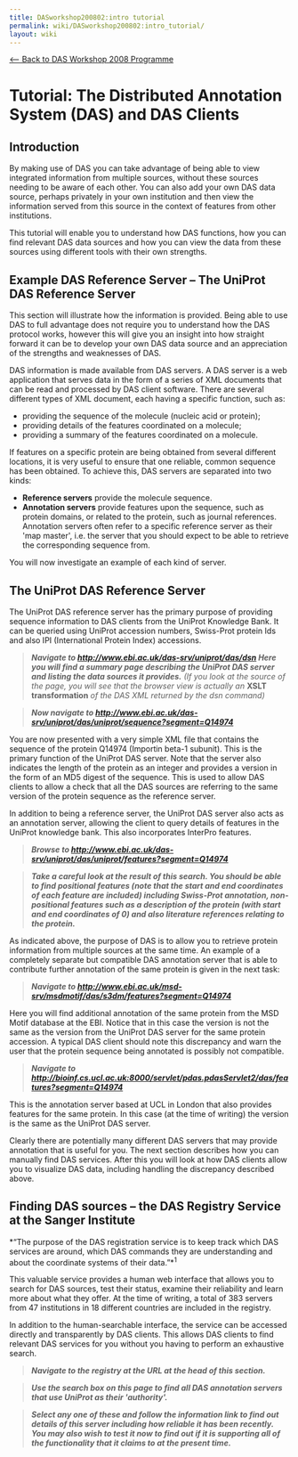 ```yaml
---
title: DASworkshop200802:intro tutorial
permalink: wiki/DASworkshop200802:intro_tutorial/
layout: wiki
---
```


[ &lt;-- Back to DAS Workshop 2008
Programme](/wiki/DASworkshop200802 "wikilink")

Tutorial: The Distributed Annotation System (DAS) and DAS Clients
=================================================================

Introduction
------------

By making use of DAS you can take advantage of being able to view
integrated information from multiple sources, without these sources
needing to be aware of each other. You can also add your own DAS data
source, perhaps privately in your own institution and then view the
information served from this source in the context of features from
other institutions.

This tutorial will enable you to understand how DAS functions, how you
can find relevant DAS data sources and how you can view the data from
these sources using different tools with their own strengths.

Example DAS Reference Server – The UniProt DAS Reference Server
---------------------------------------------------------------

This section will illustrate how the information is provided. Being able
to use DAS to full advantage does not require you to understand how the
DAS protocol works, however this will give you an insight into how
straight forward it can be to develop your own DAS data source and an
appreciation of the strengths and weaknesses of DAS.

DAS information is made available from DAS servers. A DAS server is a
web application that serves data in the form of a series of XML
documents that can be read and processed by DAS client software. There
are several different types of XML document, each having a specific
function, such as:

-   providing the sequence of the molecule (nucleic acid or protein);
-   providing details of the features coordinated on a molecule;
-   providing a summary of the features coordinated on a molecule.

If features on a specific protein are being obtained from several
different locations, it is very useful to ensure that one reliable,
common sequence has been obtained. To achieve this, DAS servers are
separated into two kinds:

-   **Reference servers** provide the molecule sequence.
-   **Annotation servers** provide features upon the sequence, such as
    protein domains, or related to the protein, such as
    journal references. Annotation servers often refer to a specific
    reference server as their 'map master', i.e. the server that you
    should expect to be able to retrieve the corresponding
    sequence from.

You will now investigate an example of each kind of server.

The UniProt DAS Reference Server
--------------------------------

The UniProt DAS reference server has the primary purpose of providing
sequence information to DAS clients from the UniProt Knowledge Bank. It
can be queried using UniProt accession numbers, Swiss-Prot protein Ids
and also IPI (International Protein Index) accessions.

> ***Navigate to <http://www.ebi.ac.uk/das-srv/uniprot/das/dsn> Here you
> will find a summary page describing the UniProt DAS server and listing
> the data sources it provides.*** *(If you look at the source of the
> page, you will see that the browser view is actually an* **XSLT
> transformation** *of the DAS XML returned by the dsn command)*

> ***Now navigate to
> <http://www.ebi.ac.uk/das-srv/uniprot/das/uniprot/sequence?segment=Q14974>***

You are now presented with a very simple XML file that contains the
sequence of the protein Q14974 (Importin beta-1 subunit). This is the
primary function of the UniProt DAS server. Note that the server also
indicates the length of the protein as an integer and provides a version
in the form of an MD5 digest of the sequence. This is used to allow DAS
clients to allow a check that all the DAS sources are referring to the
same version of the protein sequence as the reference server.

In addition to being a reference server, the UniProt DAS server also
acts as an annotation server, allowing the client to query details of
features in the UniProt knowledge bank. This also incorporates InterPro
features.

> ***Browse to
> <http://www.ebi.ac.uk/das-srv/uniprot/das/uniprot/features?segment=Q14974>***

> ***Take a careful look at the result of this search. You should be
> able to find positional features (note that the start and end
> coordinates of each feature are included) including Swiss-Prot
> annotation, non-positional features such as a description of the
> protein (with start and end coordinates of 0) and also literature
> references relating to the protein.***

As indicated above, the purpose of DAS is to allow you to retrieve
protein information from multiple sources at the same time. An example
of a completely separate but compatible DAS annotation server that is
able to contribute further annotation of the same protein is given in
the next task:

> ***Navigate to
> <http://www.ebi.ac.uk/msd-srv/msdmotif/das/s3dm/features?segment=Q14974>***

Here you will find additional annotation of the same protein from the
MSD Motif database at the EBI. Notice that in this case the version is
not the same as the version from the UniProt DAS server for the same
protein accession. A typical DAS client should note this discrepancy and
warn the user that the protein sequence being annotated is possibly not
compatible.

> ***Navigate to
> <http://bioinf.cs.ucl.ac.uk:8000/servlet/pdas.pdasServlet2/das/features?segment=Q14974>***

This is the annotation server based at UCL in London that also provides
features for the same protein. In this case (at the time of writing) the
version is the same as the UniProt DAS server.

Clearly there are potentially many different DAS servers that may
provide annotation that is useful for you. The next section describes
how you can manually find DAS services. After this you will look at how
DAS clients allow you to visualize DAS data, including handling the
discrepancy described above.

Finding DAS sources – the DAS Registry Service at the Sanger Institute
----------------------------------------------------------------------

<center>
<http://www.dasregistry.org>

</center>
*“The purpose of the DAS registration service is to keep track which DAS
services are around, which DAS commands they are understanding and about
the coordinate systems of their data.”*<sup>1</sup>

This valuable service provides a human web interface that allows you to
search for DAS sources, test their status, examine their reliability and
learn more about what they offer. At the time of writing, a total of 383
servers from 47 institutions in 18 different countries are included in
the registry.

In addition to the human-searchable interface, the service can be
accessed directly and transparently by DAS clients. This allows DAS
clients to find relevant DAS services for you without you having to
perform an exhaustive search.

> ***Navigate to the registry at the URL at the head of this section.***

> ***Use the search box on this page to find all DAS annotation servers
> that use UniProt as their 'authority'.***

> ***Select any one of these and follow the information link to find out
> details of this server including how reliable it has been recently.
> You may also wish to test it now to find out if it is supporting all
> of the functionality that it claims to at the present time.***
